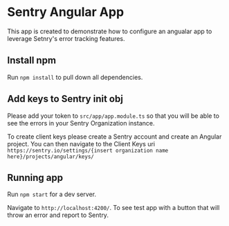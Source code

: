 # Sentry Angular App

This app is created to demonstrate how to configure an angualar app to leverage Setnry's error tracking features.

## Install npm

Run `npm install` to pull down all dependencies.

## Add keys to Sentry init obj
Please add your token to `src/app/app.module.ts` so that you will be able to see the errors in your Sentry Organization instance.

To create client keys please create a Sentry account and create an Angular project. You can then navigate to the Client Keys uri `https://sentry.io/settings/{insert organization name here}/projects/angular/keys/`

## Running app

Run `npm start` for a dev server. 

Navigate to `http://localhost:4200/`. To see test app with a button that will throw an error and report to Sentry.
